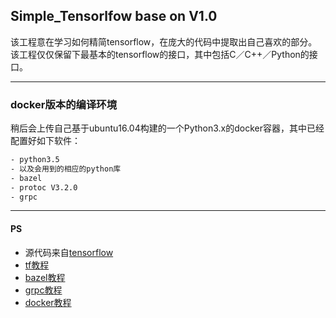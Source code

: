 ## Simple_Tensorlfow base on V1.0

该工程意在学习如何精简tensorflow，在庞大的代码中提取出自己喜欢的部分。
该工程仅仅保留下最基本的tensorflow的接口，其中包括C／C++／Python的接口。

---

### docker版本的编译环境
稍后会上传自己基于ubuntu16.04构建的一个Python3.x的docker容器，其中已经配置好如下软件：

```bash
- python3.5
- 以及会用到的相应的python库
- bazel
- protoc V3.2.0
- grpc 
```

---

#### **PS**
- 源代码来自[tensorflow](https://github.com/tensorflow/tensorflow.git)
- [tf教程](http://tensorflow.org)
- [bazel教程](https://bazel.build/)
- [grpc教程](http://www.grpc.io/docs/)
- [docker教程](https://www.docker.com/)